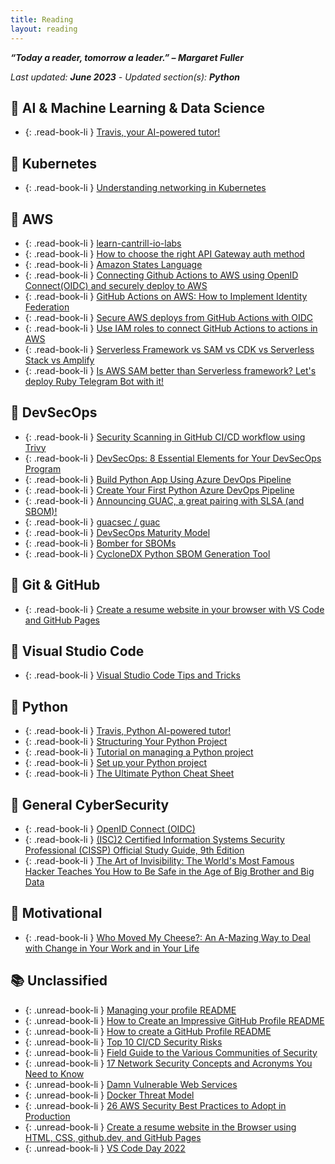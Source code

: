 ```yaml
---
title: Reading
layout: reading
---
```

***“Today a reader, tomorrow a leader.” – Margaret Fuller***

*Last updated: **June 2023** - Updated section(s): **Python***

## 📙 AI & Machine Learning & Data Science

- {: .read-book-li } [Travis, your AI-powered tutor!](https://aigents.co/learn)

## 📙 Kubernetes

- {: .read-book-li } [Understanding networking in Kubernetes](https://www.learncloudnative.com/blog/2023-05-31-kubeproxy-iptables)

## 📙 AWS

- {: .read-book-li } [learn-cantrill-io-labs](https://github.com/trantdai/learn-cantrill-io-labs)
- {: .read-book-li } [How to choose the right API Gateway auth method](https://theburningmonk.com/2020/06/how-to-choose-the-right-api-gateway-auth-method/)
- {: .read-book-li } [Amazon States Language](https://states-language.net/)
- {: .read-book-li } [Connecting Github Actions to AWS using OpenID Connect(OIDC) and securely deploy to AWS](https://blog.devgenius.io/connecting-github-actions-to-aws-using-openid-connect-oidc-and-securely-deploy-to-aws-541f5e320d0d)
- {: .read-book-li } [GitHub Actions on AWS: How to Implement Identity Federation](https://scalesec.com/blog/oidc-for-github-actions-on-aws/)
- {: .read-book-li } [Secure AWS deploys from GitHub Actions with OIDC](https://www.eliasbrange.dev/posts/secure-aws-deploys-from-github-actions-with-oidc/)
- {: .read-book-li } [Use IAM roles to connect GitHub Actions to actions in AWS](https://aws.amazon.com/blogs/security/use-iam-roles-to-connect-github-actions-to-actions-in-aws/)
- {: .read-book-li } [Serverless Framework vs SAM vs CDK vs Serverless Stack vs Amplify](https://medium.com/comsystoreply/amplify-vs-serverless-framework-vs-cdk-vs-serverless-stack-vs-sam-a724315e54e6)
- {: .read-book-li } [Is AWS SAM better than Serverless framework? Let's deploy Ruby Telegram Bot with it!](https://mkdev.me/posts/is-aws-sam-better-than-serverless-framework-let-s-deploy-ruby-telegram-bot-with-it)

## 📙 DevSecOps

- {: .read-book-li } [Security Scanning in GitHub CI/CD workflow using Trivy](https://devopscounsel.com/security-scanning-in-github-ci-cd-workflow-using-trivy/)
- {: .read-book-li } [DevSecOps: 8 Essential Elements for Your DevSecOps Program](https://www.aquasec.com/cloud-native-academy/devsecops/devsecops/)
- {: .read-book-li } [Build Python App Using Azure DevOps Pipeline](https://learn.microsoft.com/en-us/azure/devops/pipelines/ecosystems/python?view=azure-devops)
- {: .read-book-li } [Create Your First Python Azure DevOps Pipeline](https://learn.microsoft.com/en-us/azure/devops/pipelines/create-first-pipeline?view=azure-devops&tabs=python%2Ctfs-2018-2%2Cbrowser)
- {: .read-book-li } [Announcing GUAC, a great pairing with SLSA (and SBOM)!](https://security.googleblog.com/2022/10/announcing-guac-great-pairing-with-slsa.html?m=1)
- {: .read-book-li } [ guacsec /
guac](https://github.com/guacsec/guac)
- {: .read-book-li } [DevSecOps Maturity Model](https://github.com/OWASP/www-project-devsecops-maturity-model/blob/master/index.md)
- {: .read-book-li } [Bomber for SBOMs](https://github.com/devops-kung-fu/bomber)
- {: .read-book-li } [CycloneDX Python SBOM Generation Tool](https://github.com/trantdai/cyclonedx-python)

## 📙 Git & GitHub

- {: .read-book-li } [Create a resume website in your browser with VS Code and GitHub Pages](https://learn.microsoft.com/en-us/events/vs-code-day-2022/create-a-resume-website-in-your-browser-with-vs-code-and-github-pages)

## 📙 Visual Studio Code

- {: .read-book-li } [Visual Studio Code Tips and Tricks](https://code.visualstudio.com/docs/getstarted/tips-and-tricks)

## 📙 Python

- {: .read-book-li } [Travis, Python AI-powered tutor!](https://aigents.co/learn)
- {: .read-book-li } [Structuring Your Python Project](https://docs.python-guide.org/writing/structure/)
- {: .read-book-li } [Tutorial on managing a Python project](https://github.com/yngvem/python-project-structure)
- {: .read-book-li } [Set up your Python project](https://goodresearch.dev/setup.html)
- {: .read-book-li } [The Ultimate Python Cheat Sheet](https://www.linkedin.com/feed/update/urn:li:activity:6977291893848084480/)

## 📙 General CyberSecurity

- {: .read-book-li } [OpenID Connect (OIDC)](https://www.pingidentity.com/en/resources/identity-fundamentals/authentication-authorization-standards/openid-connect.html)
- {: .read-book-li } [(ISC)2 Certified Information Systems Security Professional (CISSP) Official Study Guide, 9th Edition](https://www.amazon.com.au/Certified-Information-Security-Professional-Official/dp/1119786231)
- {: .read-book-li } [The Art of Invisibility: The World's Most Famous Hacker Teaches You How to Be Safe in the Age of Big Brother and Big Data](https://www.amazon.com.au/Art-Invisibility-Worlds-Teaches-Brother/dp/0316380504)

## 📙 Motivational

- {: .read-book-li } [Who Moved My Cheese?: An A-Mazing Way to Deal with Change in Your Work and in Your Life](https://www.amazon.com.au/Who-Moved-My-Cheese-Mazing-ebook/dp/B004CR6AM4)

## 📚 Unclassified
- {: .unread-book-li } [Managing your profile README](https://docs.github.com/en/account-and-profile/setting-up-and-managing-your-github-profile/customizing-your-profile/managing-your-profile-readme)
- {: .unread-book-li } [How to Create an Impressive GitHub Profile README](https://www.sitepoint.com/github-profile-readme/)
- {: .unread-book-li } [How to create a GitHub Profile README ](https://dev.to/github/how-to-create-a-github-profile-readme-jha)
- {: .unread-book-li } [Top 10 CI/CD Security Risks](https://github.com/cider-security-research/top-10-cicd-security-risks)
- {: .unread-book-li } [Field Guide to the Various Communities of Security ](https://www.philvenables.com/post/field-guide-to-the-various-communities-of-security)
- {: .unread-book-li } [17 Network Security Concepts and Acronyms You Need to Know](https://www.gartner.com/en/articles/17-network-security-concepts-and-acronyms-you-need-to-know)
- {: .unread-book-li } [Damn Vulnerable Web Services](https://github.com/snoopysecurity/dvws-node)
- {: .unread-book-li } [Docker Threat Model](https://cloudsecdocs.com/container_security/theory/threats/docker_threat_model/)
- {: .unread-book-li } [26 AWS Security Best Practices to Adopt in Production](https://sysdig.com/blog/26-aws-security-best-practices/)
- {: .unread-book-li } [Create a resume website in the Browser using HTML, CSS, github.dev, and GitHub Pages](https://github.com/ornelladotcom/resume-website-workshop)
- {: .unread-book-li } [VS Code Day 2022](https://learn.microsoft.com/en-us/events/vs-code-day-2022/)